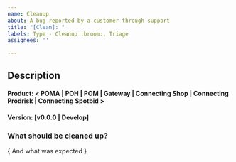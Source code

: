 ```yaml
---
name: Cleanup
about: A bug reported by a customer through support
title: "[Clean]: "
labels: Type - Cleanup :broom:, Triage
assignees: ''

---
```

<!---  
***************************************
*********** FORM USAGE ****************
***************************************

To fill out this form properly:

- Replace < > with one of the given options in the comment below.
- Replace [ ] with a single line of text with one of the formats below
- Fill in { "suggestion" } with multiline text suggested

Doing this will automatically label the Issue when submitted or edited.

Please check that the issue has been labeled correctly after submitting!

Notes:
    - If you pick something that doesn't fit the format the auto labeling will not happen
    - It can take a short while after submission for it to happen
    - It is case-insensitive
    - Updating the description will update the labels as well

****************************************
********** Manual Labeling *************
****************************************

There are some common manual labels that can be applied:

| Reason                      | Label to add   |
| -------------------------------------------- |
| If it is urgent             | "M | Urgent"   |
| -------------------------------------------  |
| If this issue is blocking   | "M | Blocking" |
| your work                   |                |
| -------------------------------------------- |
| If this issue being blocked | "M | Blocked"  |
| -------------------------------------------- |

Ps. Sorry for not having a better format for you to use. Github Issue forms isn't supported yet for private repos...
--->

## Description

#### Product: < POMA | POH | POM | Gateway | Connecting Shop | Connecting Prodrisk | Connecting Spotbid >
<!-- POMA | POH | POM | Gateway | Connecting Shop | Connecting Prodrisk | Connecting Spotbid -->
#### Version:  [v0.0.0 | Develop]
<!-- v0.0.0 | Develop -->

### What should be cleaned up?

{ And what was expected }
